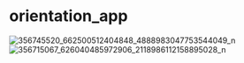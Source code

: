 # orientation_app

![356745520_662500512404848_4888983047753544049_n](https://github.com/sj-onu/Flutter-main/assets/67582404/8e582045-687a-444c-9cce-760e95ffbf4f)
![356715067_626040485972906_2118986112158895028_n](https://github.com/sj-onu/Flutter-main/assets/67582404/40627148-7e0b-4648-9f1d-d4b4b393b934)
